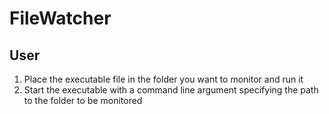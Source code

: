 # FileWatcher 

## User 

1. Place the executable file in the folder you want to monitor and run it
2. Start the executable with a command line argument specifying the path to the folder to be monitored